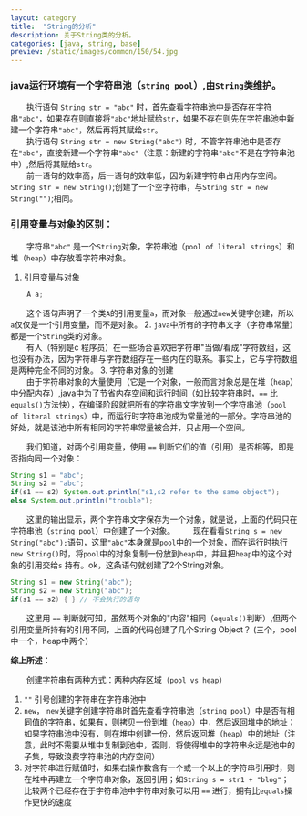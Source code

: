 ```yaml
---
layout: category
title:  "String的分析"
description: 关于String类的分析。
categories: [java, string, base]
preview: /static/images/common/150/54.jpg
---
```



### java运行环境有一个字符串池（`string pool`）,由`String`类维护。

　　执行语句 `String str = "abc"` 时，首先查看字符串池中是否存在字符串`"abc"`，如果存在则直接将`"abc"`地址赋给`str`，如果不存在则先在字符串池中新建一个字符串`"abc"`，然后再将其赋给`str`。  
　　执行语句 `String str = new String("abc")` 时，不管字符串池中是否存在`"abc"`，直接新建一个字符串`"abc"`（注意：新建的字符串`"abc"`不是在字符串池中）,然后将其赋给`str`。  
　　前一语句的效率高，后一语句的效率低，因为新建字符串占用内存空间。`String str = new String()`;创建了一个空字符串，与`String str = new String("")`;相同。

### 引用变量与对象的区别：
　　字符串`"abc"` 是一个`String`对象，字符串池（`pool of literal strings`）和堆（`heap`）中存放着字符串对象。
1. 引用变量与对象
````java
    A a;
````
　　这个语句声明了一个类`A`的引用变量`a`，而对象一般通过`new`关键字创建，所以`a`仅仅是一个引用变量，而不是对象。
2. `java`中所有的字符串文字（字符串常量）都是一个`String`类的对象。  
　　有人（特别是c 程序员）在一些场合喜欢把字符串"当做/看成"字符数组，这也没有办法，因为字符串与字符数组存在一些内在的联系。事实上，它与字符数组是两种完全不同的对象。
3. 字符串对象的创建  
　　由于字符串对象的大量使用（它是一个对象，一般而言对象总是在堆（`heap`）中分配内存）,java中为了节省内存空间和运行时间（如比较字符串时，`==` 比 `equals()`方法快），在编译阶段就把所有的字符串文字放到一个字符串池（`pool of literal strings`）中，而运行时字符串池成为常量池的一部分。字符串池的好处，就是该池中所有相同的字符串常量被合并，只占用一个空间。

　　我们知道，对两个引用变量，使用 `==` 判断它们的值（引用）是否相等，即是否指向同一个对象：
````java
String s1 = "abc";
String s2 = "abc";
if(s1 == s2) System.out.println("s1,s2 refer to the same object");
else System.out.println("trouble");
````
　　这里的输出显示，两个字符串文字保存为一个对象，就是说，上面的代码只在字符串池（`string pool`）中创建了一个对象。
　　现在看看`String s = new String("abc");`语句，这里`"abc"`本身就是`pool`中的一个对象，而在运行时执行`new String()`时，将`pool`中的对象复制一份放到`heap`中，并且把`heap`中的这个对象的引用交给`s` 持有。ok，这条语句就创建了2个String对象。
````java
String s1 = new String("abc");
String s2 = new String("abc");
if(s1 == s2) { } // 不会执行的语句
````
　　这里用 `==` 判断就可知，虽然两个对象的"内容"相同（`equals()`判断）,但两个引用变量所持有的引用不同，上面的代码创建了几个String Object？ (三个，pool中一个，heap中两个）

**综上所述：**

　　创建字符串有两种方式：两种内存区域（`pool vs heap`）
1. `""` 引号创建的字符串在字符串池中
2. `new`， `new`关键字创建字符串时首先查看字符串池（`string pool`）中是否有相同值的字符串，如果有，则拷贝一份到堆（`heap`）中，然后返回堆中的地址；如果字符串池中没有，则在堆中创建一份，然后返回堆（`heap`）中的地址（注意，此时不需要从堆中复制到池中，否则，将使得堆中的字符串永远是池中的子集，导致浪费字符串池的内存空间）
3. 对字符串进行赋值时，如果右操作数含有一个或一个以上的字符串引用时，则在堆中再建立一个字符串对象，返回引用；如`String s = str1 + "blog"`；
比较两个已经存在于字符串池中字符串对象可以用 `==` 进行，拥有比`equals`操作更快的速度
